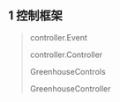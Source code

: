 ## 1 控制框架
> controller.Event
> 
> controller.Controller
> 
> GreenhouseControls
> 
> GreenhouseController
